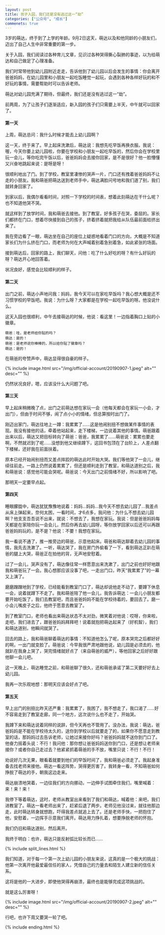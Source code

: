 ```yaml
---
layout: post
title: 孩子入园，我们还是没有逃过这一“劫”
categories: ["公众号", "成长"]
commenets: true
---
```


3岁的萌达，终于到了上学的年龄。9月2日这天，萌达以及和他同龄的小朋友们，迈出了自己人生中非常重要的第一步。

<!--more-->

关于入园，我们阅读过各种育儿文章，见识过各种哭得撕心裂肺的事迹，以为给萌达和自己做足了心理准备。

我们时常带他到幼儿园附近走走，告诉他到了幼儿园以后会发生的事情：你会离开爸爸妈妈，在幼儿园里和小朋友一起吃饭睡觉一起玩，会遇到各种各样好玩的和不好玩的事情，需要帮助时可以告诉老师。

萌达对幼儿园充满了期待，但最终，我们还是没有逃过这一“劫”。

前两周，为了让孩子们逐渐适应，新入园的孩子们只需要上半天，中午就可以回家了。

#### 第一天

上周，萌达总问：我什么时候才能去上幼儿园啊？

这一天，终于来了。早上起床洗漱后，萌达说：我想先吃早饭再换衣服。我说：喔，今天你要上幼儿园啦，你要在学校和小朋友一起吃早饭的，然后你会在学校里玩一会儿，等你吃完午饭以后，爸爸妈妈会去接你回家，是不是很好？他一脸懵懂又兴奋地跳起来说：是呀是呀！

很顺利地出了门。到了学校，教室里凄惨的哭声一片，门口还有拽着爸爸妈妈不让走的小朋友。我和萌爸把萌达送到老师手中，萌达满脸问号地和我们道了别，我们就转身回家了。

到家以后，我偶尔看看时间，对照一下学校的时间表，想着此刻萌达在干什么呢？也不知道他哭不哭。

就这样到了放学时间，我和萌爸去接他。到了教室，好多孩子在哭，委屈的。家长们都挤在门口，想着尽快接到自己的孩子，挤着挤着就把我给从队伍最前面给挤出来了。

我在旁边看了一眼，萌达坐在自己的座位上疑惑地看着门口的方向，大概是不知道家长们为什么挤在门口，而老师为何在大声喊着别着急别着急，如此紧张的场面。

接到萌达后，回家的路上，我们聊天，问他：吃了什么好吃的呀？有什么好玩的呀？萌达开心地回答着。

状况良好，感觉会比较顺利的样子。

#### 第二天

出门之前，萌达小声地问我：妈妈，我今天可以在家吃早饭吗？我心想大概是还不习惯学校的早饭吧。我说：为什么呀？大家都是在学校一起吃早饭的呀。他没说什么。

这天入园也很顺利，中午去接萌达的时候，他说：看这里！一边指着胸口上贴的小徽章。

```
萌爸：哇，是老师给你贴的吗？
萌达：是的！
萌爸：是老师说你棒棒的，所以给你贴了徽章吗？
萌达：是的！
```

在萌爸的夸赞声中，萌达显得很自豪的样子。

{% include image.html src="/img/official-account/20190907-1.jpeg" alt="" desc="" %}

仍然状况良好，嗯，应该没什么大问题了吧。

#### 第三天

早上起床稍微晚了点，出门之前萌达想在家玩一会（他每天都会在家玩一小会，才出门），但由于时间不够，闹了点小小的情绪，但总算按时出门了。

刚迈出家门，萌达往地上一蹲：我累累了......这是他闹别扭不想做某件事情的表现。我没有接他的话，牵着他站起来，走下楼梯，一边说着其他的事情。萌爸跟着出来以后，萌达又把目标转向了萌爸：爸爸，我累累了......萌爸说：累累也要走啊，不然就迟到了呢......没想到他又继续蹲下，这回书包顶在了台阶上，人差点翻下楼梯，还好我在前面扶着。

原本已经开始闹别扭而又差点摔跤的萌达此时开始大哭。我们等他哭了一会儿，继续往前走。一路上仍然说着累累了，但还是顺利走到了教室，和萌达道别之后，我和萌爸说：感觉他可能会哭呢。萌爸说：今天出门之前情绪不好，所以影响了吧。

那明天一定要早点起。

#### 第四天

睡眼朦胧中，萌达犹犹豫豫地说着：妈妈...妈妈...我今天不想去幼儿园了...我差点从床上弹起来，奈何太困，一看时间，才6点多，我问他：为什么不想去幼儿园啊？他支支吾吾说不出来，就说：不想去了，我想在家玩。我说：但是爸爸妈妈每天都是在家陪你玩一会会儿，然后你再去幼儿园呀，等你放学回家以后还可以再跟爸爸妈妈玩的，是不是？他说：不要！我想在家玩。

我一看说不通了，推一推旁边的萌爸，示意他起床。萌爸和萌达聊着去幼儿园的事情，我先去洗漱了。一听，萌达哭了，我在房门外偷看了一下，看到萌达正趴在萌爸的腿上大哭，萌爸正在拍他的背，无声地安慰着。

过了一会儿，哭声没有了，萌达像往常一样愿意出来洗漱了，出门之前也好好地跟我和萌爸玩了一会。我心想那应该没事了吧，一走出门口，昨天“我累累了”的一幕又上演了。

磨磨蹭蹭地到了学校，已经能看到教室门口了，萌达却说他走不动了，要蹲下休息一会，说着就蹲下不走了。我和萌爸陪了他一会儿，我告诉萌达：一会儿小朋友都要开始吃饭了，我们去教室吧，而且爸爸妈妈不能在学校待着的，要回去了。磨一小会儿嘴皮子之后，他终于愿意去教室了。

到了教室门口，老师也看出来萌达状态不太对劲，微笑着对他说：哎呀，你来啦，走吧，我们进去了，跟爸爸妈妈拜拜吧！说着就抱把萌达起来了（好机智），我们和萌达道别，他瞬间就哭了。

回去的路上，我和萌爸聊着萌达的事情：不知道他怎么了呢，原本哭完之后都好好的啊，一出门就变脸了。萌爸说：今早我很严肃地跟他说，幼儿园是必须去的，他就趴在我身上哭了，哭完情绪就好点了（来自萌爸的威严），等他回家之后好好跟他聊一会儿吧。

这一天晚上，萌达睡觉之前，和萌爸聊了很久，还和萌爸承诺了第二天要好好去上幼儿园。

我再一次乐观地想：那明天应该会好点了吧。

#### 第五天

早上出门的别扭比昨天还严重：我累累了，我困了，我不想走了，我口渴了......好不容易走到了教室走廊，同一个地方，这次说什么也不走了，开始哭。

我蹲下来和萌达说着同样的说辞，但今天再也不管用了。没办法，我说：萌达，爸爸妈妈是不能在学校待太久的，送你到学校以后就要走了的，如果你不愿意走到教室的话，那妈妈过去告诉老师，让她过来接你好吗？爸爸妈妈就不送你到门口了。他奋力摇着头说：不行！我问他：那你想让爸爸妈妈送你到门口，还是想让老师来接你？或者你自己走过去？他紧紧抓着萌爸的手不放，嘴里只说：不行！不行！

劝说好几次无果，眼看着就要到他们的早饭时间了，我和萌爸必须走了。我起身准备去找老师来接他。萌达一看这阵势，哭得更厉害了。我转身一看，不知萌爸如何挣脱了萌达的手，朝我这边走来。

萌达崩溃地哭着，一边往我们的方向挪动，一边伸手试图牵住我们，嘴里喊着：来！来！来！

我停下等着萌达，这时，老师从教室出来看到了我们和萌达，喊着他：来吧，我们进教室了。萌达一看老师出来了，赶紧后退了两步。老师见他没过来，就往他那边走，此时萌达转身就想跑，吓得我差点就追上去了。还是老师手快，一把抱住了他，安慰着，一边挥手示意我们离开。萌达用力挣扎着，想要挣脱老师的怀抱。

我们仍旧和萌达道别，然后离开。

我终于明白：也许，萌达只是反射弧比较长而已......

{% include split_lines.html %}

我们知道，对于每一个第一次上幼儿园的小朋友来说，这真的是一个极大的挑战：他第一次离开他最爱最信任的家人，凭借自己的力量去和陌生人建立新的信任关系。

这将是他的一大进步，即使他哭得再崩溃，最终也是能够完成这项挑战的。

就是这么厉害呀！

{% include image.html src="/img/official-account/20190907-2.jpeg" alt="" desc="" %}

行吧，也许下周又要哭一轮了吧。

{% include ending.html %}
